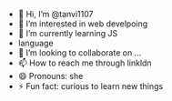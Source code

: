 - 👋 Hi, I’m @tanvi1107
- 👀 I’m interested in web develpoing
- 🌱 I’m currently learning JS
-  language
- 💞️ I’m looking to collaborate on ...
- 📫 How to reach me through linkldn
- 😄 Pronouns: she
- ⚡ Fun fact: curious to learn new things

<!---
tanvi1107/tanvi1107 is a ✨ special ✨ repository because its `README.md` (this file) appears on your GitHub profile.
You can click the Preview link to take a look at your changes.
--->
